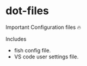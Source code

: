 # dot-files
Important Configuration files 🔥

Includes 
- fish config file.
- VS code user settings file.
